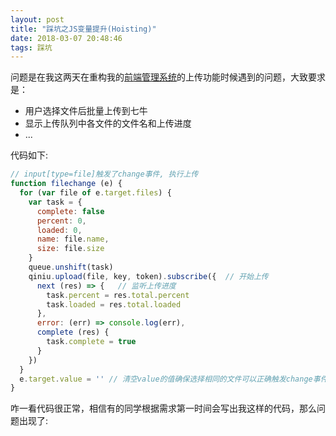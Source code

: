 ```yaml
---
layout: post
title: "踩坑之JS变量提升(Hoisting)"
date: 2018-03-07 20:48:46
tags: 踩坑
---
```


问题是在我这两天在重构我的[前端管理系统](https://gitee.com/backflow/framework-admin)的上传功能时候遇到的问题，大致要求是：
 - 用户选择文件后批量上传到七牛
 - 显示上传队列中各文件的文件名和上传进度
 - ...

代码如下:
``` javascript
// input[type=file]触发了change事件, 执行上传
function filechange (e) {
  for (var file of e.target.files) {
    var task = {
      complete: false
      percent: 0,
      loaded: 0,
      name: file.name,
      size: file.size
    }
    queue.unshift(task)
    qiniu.upload(file, key, token).subscribe({  // 开始上传
      next (res) => {   // 监听上传进度
        task.percent = res.total.percent
        task.loaded = res.total.loaded
      },
      error: (err) => console.log(err),
      complete (res) { 
        task.complete = true
      }
    })
  }
  e.target.value = '' // 清空value的值确保选择相同的文件可以正确触发change事件
}
```
咋一看代码很正常，相信有的同学根据需求第一时间会写出我这样的代码，那么问题出现了: 
